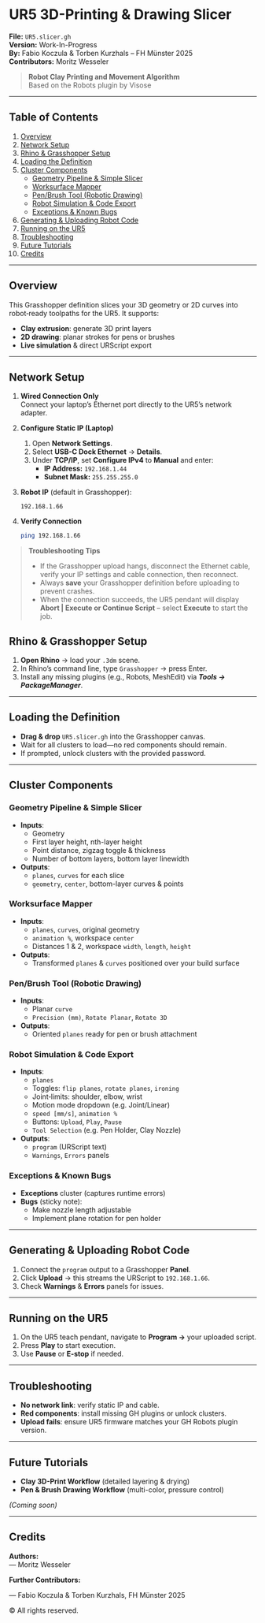 # UR5 3D-Printing & Drawing Slicer

**File:** `UR5.slicer.gh`  
**Version:** Work-In-Progress  
**By:** Fabio Koczula & Torben Kurzhals – FH Münster 2025  
**Contributors:** Moritz Wesseler  

> **Robot Clay Printing and Movement Algorithm**  
> Based on the Robots plugin by Visose  

---

## Table of Contents

1. [Overview](#overview)  
2. [Network Setup](#network-setup)  
3. [Rhino & Grasshopper Setup](#rhino--grasshopper-setup)  
4. [Loading the Definition](#loading-the-definition)  
5. [Cluster Components](#cluster-components)  
   - [Geometry Pipeline & Simple Slicer](#geometry-pipeline--simple-slicer)  
   - [Worksurface Mapper](#worksurface-mapper)  
   - [Pen/Brush Tool (Robotic Drawing)](#penbrush-tool-robotic-drawing)  
   - [Robot Simulation & Code Export](#robot-simulation--code-export)  
   - [Exceptions & Known Bugs](#exceptions--known-bugs)  
6. [Generating & Uploading Robot Code](#generating--uploading-robot-code)  
7. [Running on the UR5](#running-on-the-ur5)  
8. [Troubleshooting](#troubleshooting)  
9. [Future Tutorials](#future-tutorials)  
10. [Credits](#credits)  

---

## Overview

This Grasshopper definition slices your 3D geometry or 2D curves into robot‐ready toolpaths for the UR5. It supports:

- **Clay extrusion**: generate 3D print layers  
- **2D drawing**: planar strokes for pens or brushes  
- **Live simulation** & direct URScript export  

---

## Network Setup

1. **Wired Connection Only**  
   Connect your laptop’s Ethernet port directly to the UR5’s network adapter.

2. **Configure Static IP (Laptop)**  
   1. Open **Network Settings**.  
   2. Select **USB-C Dock Ethernet** → **Details**.  
   3. Under **TCP/IP**, set **Configure IPv4** to **Manual** and enter:  
      - **IP Address:** `192.168.1.44`  
      - **Subnet Mask:** `255.255.255.0`  

3. **Robot IP** (default in Grasshopper):  
   ```
   192.168.1.66
   ```

4. **Verify Connection**  
   ```bash
   ping 192.168.1.66
   ```

> **Troubleshooting Tips**  
> - If the Grasshopper upload hangs, disconnect the Ethernet cable, verify your IP settings and cable connection, then reconnect.  
> - Always **save** your Grasshopper definition before uploading to prevent crashes.  
> - When the connection succeeds, the UR5 pendant will display **Abort | Execute or Continue Script** – select **Execute** to start the job.  


## Rhino & Grasshopper Setup

1. **Open Rhino** → load your `.3dm` scene.  
2. In Rhino’s command line, type `Grasshopper` → press Enter.  
3. Install any missing plugins (e.g., Robots, MeshEdit) via **_Tools → PackageManager_**.

---

## Loading the Definition

- **Drag & drop** `UR5.slicer.gh` into the Grasshopper canvas.  
- Wait for all clusters to load—no red components should remain.  
- If prompted, unlock clusters with the provided password.

---

## Cluster Components

### Geometry Pipeline & Simple Slicer

- **Inputs**:  
  - Geometry  
  - First layer height, nth-layer height  
  - Point distance, zigzag toggle & thickness  
  - Number of bottom layers, bottom layer linewidth  
- **Outputs**:  
  - `planes`, `curves` for each slice  
  - `geometry`, `center`, bottom-layer curves & points  

### Worksurface Mapper

- **Inputs**:  
  - `planes`, `curves`, original geometry  
  - `animation %`, workspace `center`  
  - Distances 1 & 2, workspace `width`, `length`, `height`  
- **Outputs**:  
  - Transformed `planes` & `curves` positioned over your build surface  

### Pen/Brush Tool (Robotic Drawing)

- **Inputs**:  
  - Planar `curve`  
  - `Precision (mm)`, `Rotate Planar`, `Rotate 3D`  
- **Outputs**:  
  - Oriented `planes` ready for pen or brush attachment  

### Robot Simulation & Code Export

- **Inputs**:  
  - `planes`  
  - Toggles: `flip planes`, `rotate planes`, `ironing`  
  - Joint‐limits: shoulder, elbow, wrist  
  - Motion mode dropdown (e.g. Joint/Linear)  
  - `speed [mm/s]`, `animation %`  
  - Buttons: `Upload`, `Play`, `Pause`  
  - `Tool Selection` (e.g. Pen Holder, Clay Nozzle)  
- **Outputs**:  
  - `program` (URScript text)  
  - `Warnings`, `Errors` panels  

### Exceptions & Known Bugs

- **Exceptions** cluster (captures runtime errors)  
- **Bugs** (sticky note):  
  - Make nozzle length adjustable  
  - Implement plane rotation for pen holder  

---

## Generating & Uploading Robot Code

1. Connect the `program` output to a Grasshopper **Panel**.  
2. Click **Upload** → this streams the URScript to `192.168.1.66`.  
3. Check **Warnings** & **Errors** panels for issues.

---

## Running on the UR5

1. On the UR5 teach pendant, navigate to **Program →** your uploaded script.  
2. Press **Play** to start execution.  
3. Use **Pause** or **E-stop** if needed.

---

## Troubleshooting

- **No network link**: verify static IP and cable.  
- **Red components**: install missing GH plugins or unlock clusters.  
- **Upload fails**: ensure UR5 firmware matches your GH Robots plugin version.  

---

## Future Tutorials

- **Clay 3D-Print Workflow** (detailed layering & drying)  
- **Pen & Brush Drawing Workflow** (multi-color, pressure control)  

*(Coming soon)*

---

## Credits

**Authors:**  
— Moritz Wesseler  

**Further Contributors:**  

— Fabio Koczula & Torben Kurzhals, FH Münster 2025  

© All rights reserved.
